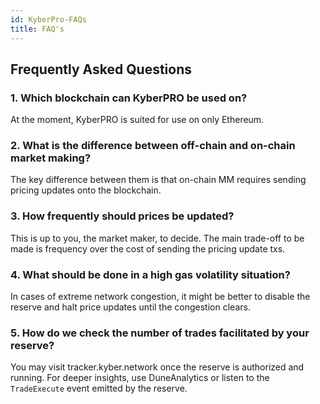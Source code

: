 ```yaml
---
id: KyberPro-FAQs
title: FAQ's
---
```

[//]: # (tagline)

## Frequently Asked Questions

### 1. Which blockchain can KyberPRO be used on?

At the moment, KyberPRO is suited for use on only Ethereum.

### 2. What is the difference between off-chain and on-chain market making?

The key difference between them is that on-chain MM requires sending pricing updates onto the blockchain.

### 3. How frequently should prices be updated? 

This is up to you, the market maker, to decide. The main trade-off to be made is frequency over the cost of sending the pricing update txs.

### 4. What should be done in a high gas volatility situation?

In cases of extreme network congestion, it might be better to disable the reserve and halt price updates until the congestion clears.

### 5. How do we check the number of trades facilitated by your reserve?

You may visit tracker.kyber.network once the reserve is authorized and running. For deeper insights, use DuneAnalytics or listen to the `TradeExecute` event emitted by the reserve.
